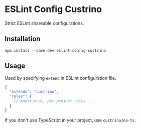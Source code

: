 # ESLint Config Custrino

Strict ESLint shareable configurations.

## Installation

```shell
npm install --save-dev eslint-config-custrino
```

## Usage

Used by specifying `extend` in ESLint configuration file.

```js
{
  "extends": "custrino",
  "rules": {
    // Additional, per-project rules ...
  }
}
```

If you don't use TypeScript in your project, use `custrino/no-ts`.
